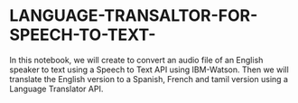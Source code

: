 # LANGUAGE-TRANSALTOR-FOR-SPEECH-TO-TEXT-
In this notebook, we will create to convert an audio file of an English speaker to text using a Speech to Text API using IBM-Watson. Then we will translate the English version to a Spanish, French and tamil version using a Language Translator API.
